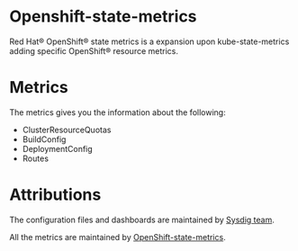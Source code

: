# Openshift-state-metrics
Red Hat® OpenShift® state metrics is a expansion upon kube-state-metrics adding specific OpenShift® resource metrics.

# Metrics
The metrics gives you the information about the following:
- ClusterResourceQuotas
- BuildConfig
- DeploymentConfig
- Routes

# Attributions
The configuration files and dashboards are maintained by [Sysdig team](https://sysdig.com/).

All the metrics are maintained by [OpenShift-state-metrics](https://github.com/openshift/openshift-state-metrics).